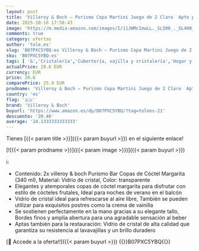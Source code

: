 ```yaml
---
layout: post
title: 'Villeroy & Boch – Purismo Copa Martini Juego de 2 Claro  Apto para Lavavajillas  Vasos de Cristal  Vasos de Octeles  Copas de Coctel  Vidrio de Cristal'
date: 2025-10-16 17:58:43
image: 'https://m.media-amazon.com/images/I/11JWMcIewLL._SL500_._SL400_.jpg'
comments: true
category: ofertas
author: 'tole.es'
slug: 'B07PXC5YBQ-es Villeroy & Boch – Purismo Copa Martini Juego de 2 Claro...'
sku: 'B07PXC5YBQ-es'
tags: [ '&','Cristalería','Cubertería, vajilla y cristalería','Hogar y cocina','Vasos de margarita','boch','villeroy','villeroy & boch','🇪🇸', ]
actualPrice: 20.6 EUR
currency: EUR
price: 20.6
comparePrice: 25.9 EUR
prodname: 'Villeroy & Boch – Purismo Copa Martini Juego de 2 Claro  Apto para Lavavajillas  Vasos de Cristal  Vasos de Octeles  Copas de Coctel  Vidrio de Cristal'
country: 'es'
flag: '🇪🇸'
brand: 'Villeroy & Boch'
buyurl: 'https://www.amazon.es/dp/B07PXC5YBQ/?tag=tolees-21'
descuento: '20.46'
average: '24.1333333333333'
---
```


Tienes [{{< param title >}}]({{< param buyurl >}}) en el siguiente enlace!

[![{{< param prodname >}}]({{< param image >}})]({{< param buyurl >}})

ℹ️:

- Contenido: 2x villeroy & boch Purismo Bar Copas de Cóctel Margarita (340 ml), Material: Vidrio de cristal, Color: transparente
- Elegantes y atemporales copas de cóctel margarita para disfrutar con estilo de cócteles frutales, Ideal para noches de verano en el balcón
- Vidrio de cristal ideal para refrescarse al aire libre, También se pueden utilizar para exquisitos postres como la crema de vainilla
- Se sostienen perfectamente en la mano gracias a su elegante tallo, Bordes finos y amplia abertura para una agradable sensación al beber
- Aptas también para la restauración: Vidrio de cristal de alta calidad que garantiza su resistencia al lavavajillas y un brillo duradero

[🛒 Accede a la oferta!!]({{< param buyurl >}})
{{<world>}}B07PXC5YBQ{{</world>}}
